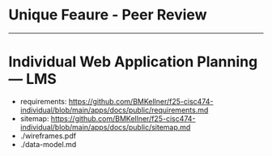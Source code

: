 # Unique Feaure - Peer Review
---
# Individual Web Application Planning — LMS
- requirements: https://github.com/BMKellner/f25-cisc474-individual/blob/main/apps/docs/public/requirements.md
- sitemap: https://github.com/BMKellner/f25-cisc474-individual/blob/main/apps/docs/public/sitemap.md
- ./wireframes.pdf
- ./data-model.md


